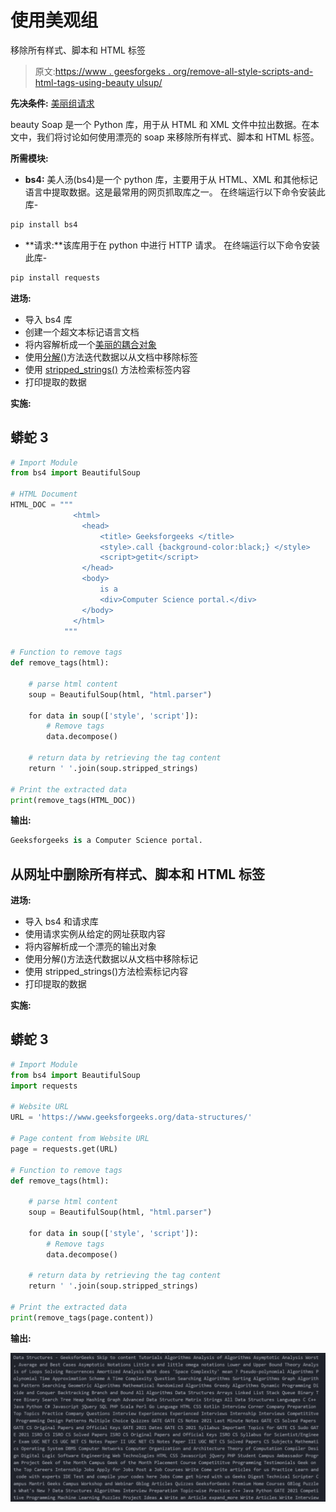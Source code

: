 # 使用美观组

移除所有样式、脚本和 HTML 标签

> 原文:[https://www . geesforgeks . org/remove-all-style-scripts-and-html-tags-using-beauty ulsup/](https://www.geeksforgeeks.org/remove-all-style-scripts-and-html-tags-using-beautifulsoup/)

**先决条件:** [美丽组](https://www.geeksforgeeks.org/implementing-web-scraping-python-beautiful-soup/)[请求](https://www.geeksforgeeks.org/python-requests-tutorial/)

beauty Soap 是一个 Python 库，用于从 HTML 和 XML 文件中拉出数据。在本文中，我们将讨论如何使用漂亮的 soap 来移除所有样式、脚本和 HTML 标签。

**所需模块:**

*   **bs4:** 美人汤(bs4)是一个 python 库，主要用于从 HTML、XML 和其他标记语言中提取数据。这是最常用的网页抓取库之一。
    在终端运行以下命令安装此库-

```py
pip install bs4
```

*   **请求:**该库用于在 python 中进行 HTTP 请求。
    在终端运行以下命令安装此库-

```py
pip install requests
```

**进场:**

*   导入 bs4 库
*   创建一个超文本标记语言文档
*   将内容解析成一个[美丽的耦合对象](https://www.geeksforgeeks.org/beautifulsoup-object-python-beautifulsoup/)
*   使用[分解()](https://www.geeksforgeeks.org/how-to-remove-tags-using-beautifulsoup-in-python/)方法迭代数据以从文档中移除标签
*   使用 [stripped_strings()](https://www.crummy.com/software/BeautifulSoup/bs4/doc/#strings-and-stripped-strings) 方法检索标签内容
*   打印提取的数据

**实施:**

## 蟒蛇 3

```py
# Import Module
from bs4 import BeautifulSoup

# HTML Document
HTML_DOC = """
              <html>
                <head>
                    <title> Geeksforgeeks </title>
                    <style>.call {background-color:black;} </style>
                    <script>getit</script>
                </head>
                <body>
                    is a
                    <div>Computer Science portal.</div>
                </body>
              </html>
            """

# Function to remove tags
def remove_tags(html):

    # parse html content
    soup = BeautifulSoup(html, "html.parser")

    for data in soup(['style', 'script']):
        # Remove tags
        data.decompose()

    # return data by retrieving the tag content
    return ' '.join(soup.stripped_strings)

# Print the extracted data
print(remove_tags(HTML_DOC))
```

**输出:**

```py
Geeksforgeeks is a Computer Science portal.
```

## **从网址中删除所有样式、脚本和 HTML 标签**

**进场:**

*   导入 bs4 和请求库
*   使用请求实例从给定的网址获取内容
*   将内容解析成一个漂亮的输出对象
*   使用分解()方法迭代数据以从文档中移除标记
*   使用 stripped_strings()方法检索标记内容
*   打印提取的数据

**实施:**

## 蟒蛇 3

```py
# Import Module
from bs4 import BeautifulSoup
import requests

# Website URL
URL = 'https://www.geeksforgeeks.org/data-structures/'

# Page content from Website URL
page = requests.get(URL)

# Function to remove tags
def remove_tags(html):

    # parse html content
    soup = BeautifulSoup(html, "html.parser")

    for data in soup(['style', 'script']):
        # Remove tags
        data.decompose()

    # return data by retrieving the tag content
    return ' '.join(soup.stripped_strings)

# Print the extracted data
print(remove_tags(page.content))
```

**输出:**

![](img/db9017d24cce711b2b6f61a5bb9d8e5f.png)